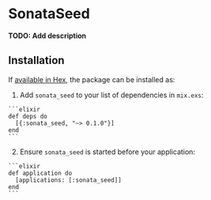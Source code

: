 # SonataSeed

**TODO: Add description**

## Installation

If [available in Hex](https://hex.pm/docs/publish), the package can be installed as:

  1. Add `sonata_seed` to your list of dependencies in `mix.exs`:

    ```elixir
    def deps do
      [{:sonata_seed, "~> 0.1.0"}]
    end
    ```

  2. Ensure `sonata_seed` is started before your application:

    ```elixir
    def application do
      [applications: [:sonata_seed]]
    end
    ```

